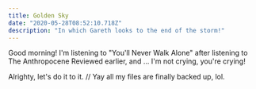 ```yaml
---
title: Golden Sky
date: "2020-05-28T08:52:10.718Z"
description: "In which Gareth looks to the end of the storm!"
---
```


Good morning! I'm listening to "You'll Never Walk Alone" after listening to The Anthropocene Reviewed earlier, and ... I'm not crying, you're crying!

Alrighty, let's do it to it. // Yay all my files are finally backed up, lol.
